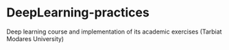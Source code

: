 # DeepLearning-practices
Deep learning course and implementation of its academic exercises (Tarbiat Modares University)
